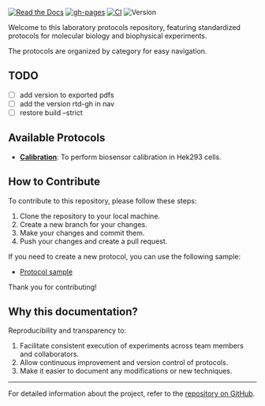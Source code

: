 [![Read the Docs](https://img.shields.io/readthedocs/pip/stable.svg)](https://mkprotocols.readthedocs.io/)
[![gh-pages](https://img.shields.io/badge/gh-pages-green?logo=github)](https://darosio.github.io/mkprotocols/)
[![CI](https://github.com/darosio/mkprotocols/actions/workflows/ci.yml/badge.svg)](https://github.com/darosio/mkprotocols/actions/workflows/ci.yml)
![Version](https://img.shields.io/badge/version-0.2.1-grey)

Welcome to this laboratory protocols repository, featuring standardized
protocols for molecular biology and biophysical experiments.

The protocols are organized by category for easy navigation.

## TODO

- [ ] add version to exported pdfs
- [ ] add the version rtd-gh in nav
- [ ] restore build –strict

## Available Protocols

- **[Calibration](protocols/Chloride_pH_calibration.md)**: To perform biosensor
  calibration in Hek293 cells.

## How to Contribute

To contribute to this repository, please follow these steps:

1. Clone the repository to your local machine.
2. Create a new branch for your changes.
3. Make your changes and commit them.
4. Push your changes and create a pull request.

If you need to create a new protocol, you can use the following sample:

- [Protocol sample](protocols/Sample_protocol.md)

Thank you for contributing!

## Why this documentation?

Reproducibility and transparency to:

1. Facilitate consistent execution of experiments across team members and collaborators.
2. Allow continuous improvement and version control of protocols.
3. Make it easier to document any modifications or new techniques.

---

For detailed information about the project, refer to the [repository on GitHub](https://github.com/darosio/mkprotocols).
